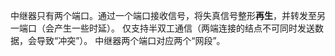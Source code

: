 中继器只有两个端口。通过一个端口接收信号，将失真信号整形**再生**，并转发至另一端口（会产生一些时延）。
仅支持半双工通信（两端连接的结点不可同时发送数据，会导致“冲突”）。
中继器两个端口对应两个“网段”。